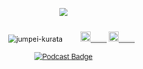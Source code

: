 

<!--
**jumpei-kurata/jumpei-kurata** is a ✨ _special_ ✨ repository because its `README.md` (this file) appears on your GitHub profile.

Here are some ideas to get you started:

- 🔭 I’m currently working on ...
- 🌱 I’m currently learning ...
- 👯 I’m looking to collaborate on ...
- 🤔 I’m looking for help with ...
- 💬 Ask me about ...
- 📫 How to reach me: ...
- 😄 Pronouns: ...
- ⚡ Fun fact: ...
-->

  <div class="Box mt-4">
  <div class="Box-body p-4">
    
  <article class="markdown-body entry-content container-lg f5" itemprop="text"><div id="user-content-header" align="center" dir="auto">
    
![](https://i.pinimg.com/originals/1f/92/a6/1f92a67c2bd07ecf0f64f25a71aa3191.gif)
    
  <br>  
  <div id="user-content-badges" dir="auto">
   <a href="https://github.com/jumpei-kurata/jumpei-kurata/"  style="text-decoration:none;">
    <img src="https://komarev.com/ghpvc/?username=jumpei-kurata" alt="jumpei-kurata" />
  　　</a>
   <a href="https://twitter.com/panpaaaaash">
    <img height="20" src="https://img.shields.io/twitter/follow/panpaaaaash?label=Twitter&logo=twitter&style=flat" />
  　　</a>
   <a href="https://github.com/jumpei-kurata">
    <img height="20" src="https://img.shields.io/github/followers/jumpei-kurata?label=follow&logo=github&style=flat" />
  　　</a>
  </div>
  <br>
  <a target="_blank" rel="noopener noreferrer" href="https://podcasts.apple.com/us/podcast/%E3%81%B2%E3%81%BE%E3%81%98%E3%82%93%E3%83%97%E3%83%AD%E3%82%B0%E3%83%A9%E3%83%9E%E3%83%BC/id1601084785"><img src="https://camo.githubusercontent.com/f5bda68acd775b021012fd9887db6a9627d6ff5c91675844a22447c50d4e710a/68747470733a2f2f696d672e736869656c64732e696f2f62616467652f506f64636173742d3939333343433f7374796c653d666f722d7468652d6261646765266c6f676f3d4170706c65253230506f646361737473" alt="Podcast Badge" data-canonical-src="https://img.shields.io/badge/Podcast-9933CC?style=for-the-badge&amp;logo=Apple%20Podcasts" style="max-width: 100%;"></a>
</div>
</article>
    
</div>
</div>
